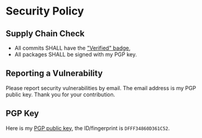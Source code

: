 # Security Policy

## Supply Chain Check

* All commits SHALL have the ["Verified" badge](https://docs.github.com/en/authentication/managing-commit-signature-verification/displaying-verification-statuses-for-all-of-your-commits),
* All packages SHALL be signed with my PGP key.

## Reporting a Vulnerability

Please report security vulnerabilities by email. The email address is my PGP public key. Thank you for your contribution.

## PGP Key

Here is my [PGP public key](https://keys.openpgp.org/pks/lookup?op=get&options=mr&search=0xFFD0B3DDAD69CB71BAE13B1DDFFF34860D361C52), the ID/fingerprint is `DFFF34860D361C52`.

